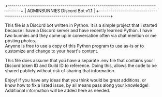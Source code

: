 +------------------------------------------------------------------------------------+
|                        ADMINBUNNIES Discord Bot v1.1                               |
+------------------------------------------------------------------------------------+

This file is a Discord bot written in Python. It is a simple project that I started because I have a Discord server and have recently learned Python.
I have two bunnies and they come up in conversation often via chat mention or me posting photos.  
Anyone is free to use a copy of this Python program to use as-is or to customize and change to your heart's content.

This file does assume that you have a separate .env file that contains your Discord token ID and Guild ID to reference.  Doing this, allows the code
to be shared publicly without risk of sharing that information.

Enjoy!  If you have any ideas that you think would be great additions, or know how to fix a listed issue, by all means pass along your knowledge!
Additional information will be added here as needed.
